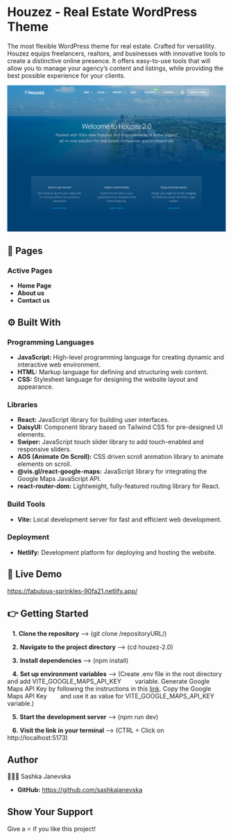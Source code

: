 # Houzez - Real Estate WordPress Theme

The most flexible WordPress theme for real estate. Crafted for versatility. Houzez equips freelancers, realtors, and businesses with innovative tools to create a distinctive online presence. It offers easy-to-use tools that will allow you to manage your agency’s content and listings, while providing the best possible experience for your clients.

![Desktop Preview](./houzez-2.0/public/desktop-preview.png)

## 📌 Pages

### Active Pages

-  **Home Page**
-  **About us**
-  **Contact us**

## ⚙️ Built With

### Programming Languages

- **JavaScript:**
  High-level programming language for creating dynamic and interactive web environment.
- **HTML:**
  Markup language for defining and structuring web content.
- **CSS:**
  Stylesheet language for designing the website layout and appearance.

### Libraries

- **React:**
  JavaScript library for building user interfaces.
- **DaisyUI:**
  Component library based on Tailwind CSS for pre-designed UI elements.
- **Swiper:**
  JavaScript touch slider library to add touch-enabled and responsive sliders.
- **AOS (Animate On Scroll):**
  CSS driven scroll animation library to animate elements on scroll.
- **@vis.gl/react-google-maps:**
  JavaScript library for integrating the Google Maps JavaScript API.
- **react-router-dom:**
  Lightweight, fully-featured routing library for React.

### Build Tools

- **Vite:**
  Local development server for fast and efficient web development.

### Deployment

- **Netlify:**
  Development platform for deploying and hosting the website.

## 🚀 Live Demo

https://fabulous-sprinkles-90fa21.netlify.app/

## 👉 Getting Started

&nbsp;&nbsp; **1.** **Clone the repository** --> (git clone /repositoryURL/)

&nbsp;&nbsp; **2.** **Navigate to the project directory** --> (cd houzez-2.0)

&nbsp;&nbsp; **3.** **Install dependencies** --> (npm install)

&nbsp;&nbsp; **4.** **Set up environment variables** --> (Create .env file in the root directory and add VITE_GOOGLE_MAPS_API_KEY &nbsp;&nbsp;&nbsp;&nbsp;&nbsp;&nbsp;&nbsp;variable. Generate Google Maps API Key by following the instructions in this [link](https://developers.google.com/maps/documentation/javascript/get-api-key). Copy the Google Maps API Key &nbsp;&nbsp;&nbsp;&nbsp;&nbsp;&nbsp;&nbsp;and use it as value for VITE_GOOGLE_MAPS_API_KEY variable.)

&nbsp;&nbsp; **5.** **Start the development server** --> (npm run dev)

&nbsp;&nbsp; **6.** **Visit the link in your terminal** --> (CTRL + Click on http://localhost:5173)

## Author

👩🏻‍💻 Sashka Janevska

- **GitHub:** https://github.com/sashkajanevska

## Show Your Support

Give a ⭐ if you like this project!
